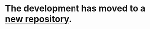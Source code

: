 The development has **moved to a [new repository](https://github.com/PUGX/PUGXMultiUserBundle)**.
=================================================================================================
